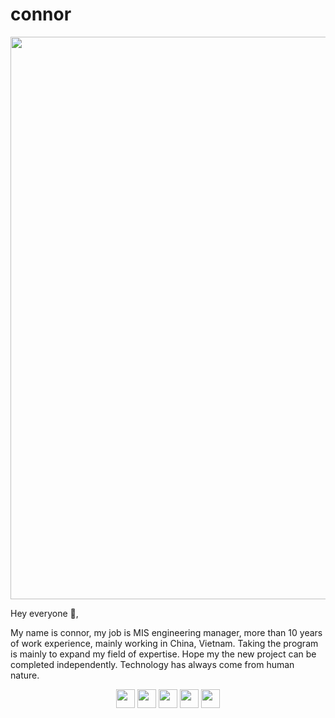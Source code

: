 # connor
<p>
  <a href="#"><img width="900" src="https://i.imgur.com/KvQlv3a.jpg"></a>
</p>
Hey everyone 👋,

My name is connor, my job is MIS engineering manager, more than 10 years of work experience, mainly working in China, Vietnam.
Taking the program is mainly to expand my field of expertise.
Hope my the new project can be completed independently.
Technology has always come from human nature.

<p align='center'>
<a href="#"><img height="30" src="https://i.imgur.com/gLBoSkf.png"></a>
<a href="#"><img height="30" src="https://i.imgur.com/uxWS2a2.png"></a>
<a href="#"><img height="30" src="https://i.imgur.com/w2am3ug.png"></a>
<a href="#"><img height="30" src="https://i.imgur.com/oulNSNr.png"></a>
<a href="#"><img height="30" src="https://i.imgur.com/aVgDiOJ.png"></a>
</p>
